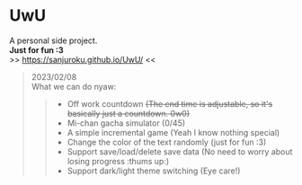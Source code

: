 # UwU

A personal side project.  
**Just for fun :3**  
\>> <https://sanjuroku.github.io/UwU/> <<

> 2023/02/08  
> What we can do nyaw:
>> * Off work countdown ~~(The end time is adjustable, so it's basically just a countdown. 0w0)~~
>> * Mi-chan gacha simulator (0/45)
>> * A simple incremental game (Yeah I know nothing special)
>> * Change the color of the text randomly (just for fun :3)
>> * Support save/load/delete save data (No need to worry about losing progress :thums up:)
>> * Support dark/light theme switching (Eye care!)
